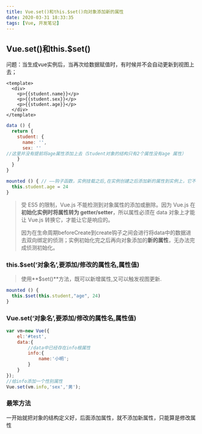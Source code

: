 ```yaml
---
title: Vue.set()和this.$set()向对象添加新的属性
date: 2020-03-31 18:33:35
tags: [Vue, 开发笔记]
---
```


## Vue.set()和this.$set()

问题：当生成vue实例后，当再次给数据赋值时，有时候并不会自动更新到视图上去；

```vue
<template>
  <div>
    <p>{{student.name}}</p>
    <p>{{student.sex}}</p>
    <p>{{student.age}}</p>
  </div>
</template>
```

```js
data () {
  return {
    student: {
      name: '',
      sex: ''
//这里并没有提前将age属性添加上去（Student对象的结构只有2个属性没有age 属性）
    }
  }
}
```

```js
mounted () { // ——钩子函数，实例挂载之后,在实例创建之后添加新的属性到实例上，它不会触发视图更新
  this.student.age = 24
}
```



> 受 ES5 的限制，Vue.js 不能检测到对象属性的添加或删除。因为 Vue.js 在**初始化实例时将属性转为 getter/setter**，所以属性必须在 data 对象上才能让 Vue.js 转换它，才能让它是响应的。
>
> 因为在生命周期beforeCreate到create钩子之间会进行将data中的数据进去双向绑定的侦测；实例初始化完之后再向对象添加的**新的属性**，无办法完成侦测初始化。 



### this.$set(‘对象名’,要添加/修改的属性名,属性值)

> 使用**$set()**方法，既可以新增属性,又可以触发视图更新.

```js
mounted () {
  this.$set(this.student,"age", 24)
}
```

### Vue.set(‘对象名’,要添加/修改的属性名,属性值)

```js
var vm=new Vue({
    el:'#test',
    data:{
        //data中已经存在info根属性
        info:{
            name:'小明';
        }
    }
});
//给info添加一个性别属性
Vue.set(vm.info,'sex','男');

```

###  最笨方法

一开始就把对象的结构定义好，后面添加属性，就不添加新属性，只能算是修改属性